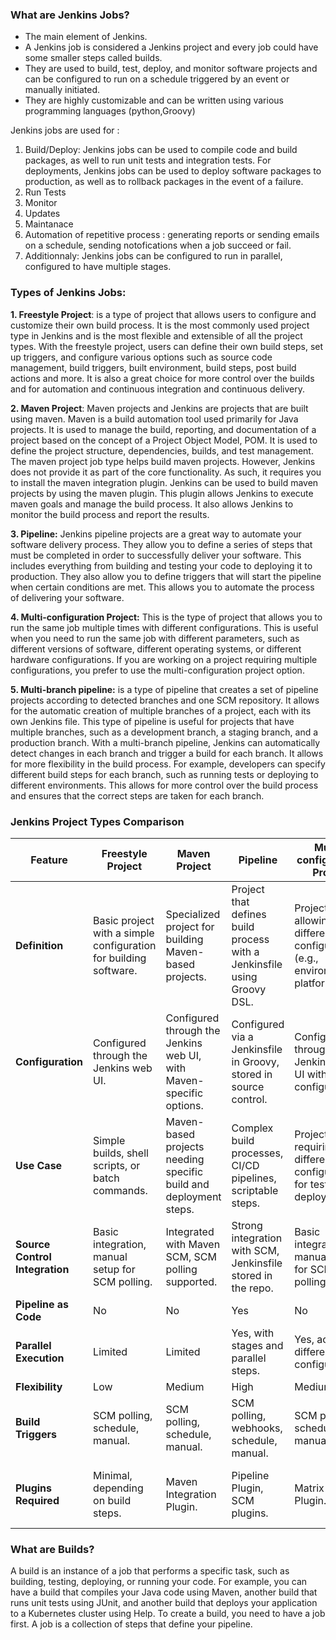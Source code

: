 ### What are Jenkins Jobs? 
- The main element of Jenkins.
- A Jenkins job is considered a Jenkins project and every job could have some smaller steps called builds.
- They are used to build, test, deploy, and monitor software projects and can be configured to run on a schedule triggered by an event or manually initiated.
- They are highly customizable and can be written using various programming languages (python,Groovy)

Jenkins jobs are used for :
1. Build/Deploy: Jenkins jobs can be used to compile code and build packages, as well to run unit tests and integration tests. For deployments, Jenkins jobs can be used to deploy software packages to production, as well as to rollback packages in the event of a failure.
2. Run Tests
3. Monitor
4. Updates
5. Maintanace
6. Automation of repetitive process : generating reports or sending emails on a schedule, sending notofications when a job succeed or fail.
7. Additionnaly: Jenkins jobs can be configured to run in parallel, configured to have multiple stages.

### Types of Jenkins Jobs: 
**1. Freestyle Project**: is a type of project that allows users to configure and customize their own build process. It is the most commonly used project type in Jenkins and is the most flexible and extensible of all the project types. With the freestyle project, users can define their own build steps, set up triggers, and configure various options such as source code management, build triggers, built environment, build steps, post build actions and more. It is also a great choice for more control over the builds and for automation and continuous integration and continuous delivery.

**2. Maven Project**: Maven projects and Jenkins are projects that are built using maven. Maven is a build automation tool used primarily for Java projects. It is used to manage the build, reporting, and documentation of a project based on the concept of a Project Object Model, POM. It is used to define the project structure, dependencies, builds, and test management. The maven project job type helps build maven projects. However, Jenkins does not provide it as part of the core functionality. As such, it requires you to install the maven integration plugin. Jenkins can be used to build maven projects by using the maven plugin. This plugin allows Jenkins to execute maven goals and manage the build process. It also allows Jenkins to monitor the build process and report the results. 

**3. Pipeline:** Jenkins pipeline projects are a great way to automate your software delivery process. They allow you to define a series of steps that must be completed in order to successfully deliver your software. This includes everything from building and testing your code to deploying it to production. They also allow you to define triggers that will start the pipeline when certain conditions are met. This allows you to automate the process of delivering your software. 

**4. Multi-configuration Project:** This is the type of project that allows you to run the same job multiple times with different configurations. This is useful when you need to run the same job with different parameters, such as different versions of software, different operating systems, or different hardware configurations. If you are working on a project requiring multiple configurations, you prefer to use the multi-configuration project option.

**5. Multi-branch pipeline:** is a type of pipeline that creates a set of pipeline projects according to detected branches and one SCM repository. It allows for the automatic creation of multiple branches of a project, each with its own Jenkins file. This type of pipeline is useful for projects that have multiple branches, such as a development branch, a staging branch, and a production branch. With a multi-branch pipeline, Jenkins can automatically detect changes in each branch and trigger a build for each branch. It allows for more flexibility in the build process. For example, developers can specify different build steps for each branch, such as running tests or deploying to different environments. This allows for more control over the build process and ensures that the correct steps are taken for each branch.

### Jenkins Project Types Comparison

| Feature | Freestyle Project | Maven Project | Pipeline | Multi-configuration Project | Multi-branch Pipeline |
|---------|--------------------|---------------|----------|-----------------------------|-----------------------|
| **Definition** | Basic project with a simple configuration for building software. | Specialized project for building Maven-based projects. | Project that defines build process with a Jenkinsfile using Groovy DSL. | Project allowing different configurations (e.g., environments, platforms). | Pipeline project supporting multiple branches with separate Jenkinsfiles. |
| **Configuration** | Configured through the Jenkins web UI. | Configured through the Jenkins web UI, with Maven-specific options. | Configured via a Jenkinsfile in Groovy, stored in source control. | Configured through the Jenkins web UI with matrix configuration. | Configured via a Jenkinsfile in each branch, stored in source control. |
| **Use Case** | Simple builds, shell scripts, or batch commands. | Maven-based projects needing specific build and deployment steps. | Complex build processes, CI/CD pipelines, scriptable steps. | Projects requiring different configurations for testing or deployment. | Multi-branch projects, such as Git branches with separate pipelines. |
| **Source Control Integration** | Basic integration, manual setup for SCM polling. | Integrated with Maven SCM, SCM polling supported. | Strong integration with SCM, Jenkinsfile stored in the repo. | Basic integration, manual setup for SCM polling. | Strong integration with SCM, Jenkinsfile per branch. |
| **Pipeline as Code** | No | No | Yes | No | Yes |
| **Parallel Execution** | Limited | Limited | Yes, with stages and parallel steps. | Yes, across different configurations. | Yes, across different branches. |
| **Flexibility** | Low | Medium | High | Medium | High |
| **Build Triggers** | SCM polling, schedule, manual. | SCM polling, schedule, manual. | SCM polling, webhooks, schedule, manual. | SCM polling, schedule, manual. | SCM polling, webhooks, schedule, manual. |
| **Plugins Required** | Minimal, depending on build steps. | Maven Integration Plugin. | Pipeline Plugin, SCM plugins. | Matrix Project Plugin. | Pipeline Plugin, Branch Source Plugin. |

### What are Builds? 
A build is an instance of a job that performs a specific task, such as building, testing, deploying, or running your code. For example, you can have a build that compiles your Java code using Maven, another build that runs unit tests using JUnit, and another build that deploys your application to a Kubernetes cluster using Help. To create a build, you need to have a job first. A job is a collection of steps that define your pipeline. 


